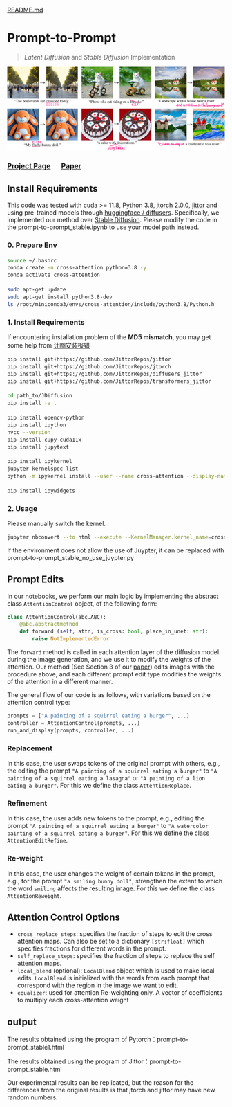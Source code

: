 [README.md](https://github.com/user-attachments/files/21600942/README.md)
# Prompt-to-Prompt

> *Latent Diffusion* and *Stable Diffusion* Implementation


![teaser](prompt-to-prompt-main-jittor/docs/teaser.png)
### [Project Page]([NJUST-wyx/20---prompt-to-prompt](https://github.com/NJUST-wyx/20---prompt-to-prompt/tree/master))&ensp;&ensp;&ensp;[Paper](https://prompt-to-prompt.github.io/ptp_files/Prompt-to-Prompt_preprint.pdf)


## Install Requirements

This code was tested with cuda >= 11.8, Python 3.8, [jtorch](https://github.com/JittorRepos/jtorch) 2.0.0, [jittor](https://github.com/JittorRepos/jittor) and using pre-trained models through [huggingface / diffusers](https://github.com/JittorRepos/diffusers_jittor).
Specifically, we implemented our method over [Stable Diffusion](https://huggingface.co/CompVis/stable-diffusion-v1-4). Please modify the code in the  prompt-to-prompt_stable.ipynb to use your model path instead.

### 0. Prepare Env

```bash
source ~/.bashrc
conda create -n cross-attention python=3.8 -y
conda activate cross-attention

sudo apt-get update
sudo apt-get install python3.8-dev
ls /root/miniconda3/envs/cross-attention/include/python3.8/Python.h
```

### 1. Install Requirements

If encountering installation problem of the **MD5 mismatch**, you may get some help from [计图安装报错](https://discuss.jittor.org/t/topic/936)

```bash
pip install git+https://github.com/JittorRepos/jittor
pip install git+https://github.com/JittorRepos/jtorch
pip install git+https://github.com/JittorRepos/diffusers_jittor
pip install git+https://github.com/JittorRepos/transformers_jittor

cd path_to/JDiffusion
pip install -e .

pip install opencv-python
pip install ipython
nvcc --version
pip install cupy-cuda11x
pip install jupytext

pip install ipykernel
jupyter kernelspec list
python -m ipykernel install --user --name cross-attention --display-name "Python (cross-attention)"

pip install ipywidgets
```

### 2. Usage

Please manually switch the kernel.

```bash
jupyter nbconvert --to html --execute --KernelManager.kernel_name=cross-attention prompt-to-prompt_stable.ipynb
```

If the environment does not allow the use of Juypter, it can be replaced with prompt-to-prompt_stable_no_use_juypter.py

## Prompt Edits

In our notebooks, we perform our main logic by implementing the abstract class `AttentionControl` object, of the following form:

``` python
class AttentionControl(abc.ABC):
    @abc.abstractmethod
    def forward (self, attn, is_cross: bool, place_in_unet: str):
        raise NotImplementedError
```

The `forward` method is called in each attention layer of the diffusion model during the image generation, and we use it to modify the weights of the attention. Our method (See Section 3 of our [paper](https://arxiv.org/abs/2208.01626)) edits images with the procedure above, and  each different prompt edit type modifies the weights of the attention in a different manner.

The general flow of our code is as follows, with variations based on the attention control type:

``` python
prompts = ["A painting of a squirrel eating a burger", ...]
controller = AttentionControl(prompts, ...)
run_and_display(prompts, controller, ...)
```

### Replacement
In this case, the user swaps tokens of the original prompt with others, e.g., the editing the prompt `"A painting of a squirrel eating a burger"` to `"A painting of a squirrel eating a lasagna"` or `"A painting of a lion eating a burger"`. For this we define the class `AttentionReplace`.

### Refinement
In this case, the user adds new tokens to the prompt, e.g., editing the prompt `"A painting of a squirrel eating a burger"` to `"A watercolor painting of a squirrel eating a burger"`. For this we define the class `AttentionEditRefine`.

### Re-weight
In this case, the user changes the weight of certain tokens in the prompt, e.g., for the prompt `"a smiling bunny doll"`, strengthen the extent to which the word `smiling` affects the resulting image. For this we define the class `AttentionReweight`.


## Attention Control Options
 * `cross_replace_steps`: specifies the fraction of steps to edit the cross attention maps. Can also be set to a dictionary `[str:float]` which specifies fractions for different words in the prompt.
 * `self_replace_steps`: specifies the fraction of steps to replace the self attention maps.
 * `local_blend` (optional):  `LocalBlend` object which is used to make local edits. `LocalBlend` is initialized with the words from each prompt that correspond with the region in the image we want to edit.
 * `equalizer`: used for attention Re-weighting only. A vector of coefficients to multiply each cross-attention weight

## output

The results obtained using the program of Pytorch：prompt-to-prompt_stable1.html

The results obtained using the program of Jittor：prompt-to-prompt_stable.html

Our experimental results can be replicated, but the reason for the differences from the original results is that jtorch and jittor may have new random numbers.
